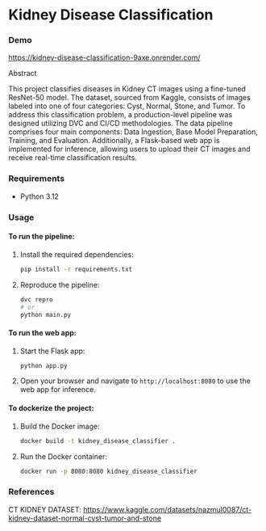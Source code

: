 # Kidney Disease Classification

### Demo

https://kidney-disease-classification-9axe.onrender.com/

Abstract

This project classifies diseases in Kidney CT images using a fine-tuned ResNet-50 model. The dataset, sourced from Kaggle, consists of images labeled into one of four categories: Cyst, Normal, Stone, and Tumor. To address this classification problem, a production-level pipeline was designed utilizing DVC and CI/CD methodologies. The data pipeline comprises four main components: Data Ingestion, Base Model Preparation, Training, and Evaluation. Additionally, a Flask-based web app is implemented for inference, allowing users to upload their CT images and receive real-time classification results.

### Requirements

- Python 3.12

### Usage

#### To run the pipeline:

1. Install the required dependencies:

   ```bash
   pip install -r requirements.txt
   ```
2. Reproduce the pipeline:

   ```bash
   dvc repro
   # or
   python main.py
   ```

#### To run the web app:

1. Start the Flask app:

   ```bash
   python app.py
   ```
2. Open your browser and navigate to `http://localhost:8080` to use the web app for inference.

#### To dockerize the project:

1. Build the Docker image:

   ```bash
   docker build -t kidney_disease_classifier .
   ```
2. Run the Docker container:

   ```bash
   docker run -p 8080:8080 kidney_disease_classifier
   ```

### References

CT KIDNEY DATASET: https://www.kaggle.com/datasets/nazmul0087/ct-kidney-dataset-normal-cyst-tumor-and-stone
